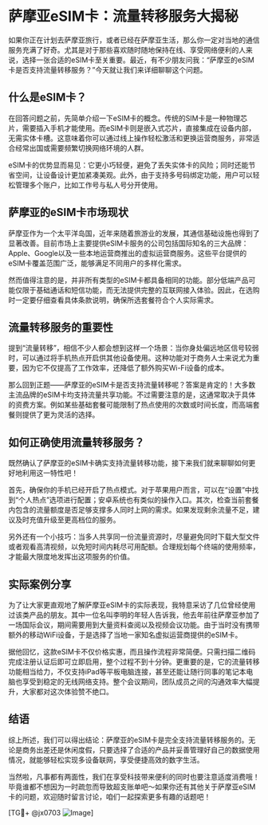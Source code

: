 # 萨摩亚eSIM卡：流量转移服务大揭秘

如果你正在计划去萨摩亚旅行，或者已经在萨摩亚生活，那么你一定对当地的通信服务充满了好奇。尤其是对于那些喜欢随时随地保持在线、享受网络便利的人来说，选择一张合适的eSIM卡至关重要。最近，有不少朋友问我：“萨摩亚的eSIM卡是否支持流量转移服务？”今天就让我们来详细聊聊这个问题。

## 什么是eSIM卡？

在回答问题之前，先简单介绍一下eSIM卡的概念。传统的SIM卡是一种物理芯片，需要插入手机才能使用。而eSIM卡则是嵌入式芯片，直接集成在设备内部，无需实体卡槽。这意味着你可以通过线上操作轻松激活和更换运营商服务，非常适合经常出国或需要频繁切换网络环境的人群。

eSIM卡的优势显而易见：它更小巧轻便，避免了丢失实体卡的风险；同时还能节省空间，让设备设计更加紧凑美观。此外，由于支持多号码绑定功能，用户可以轻松管理多个账户，比如工作号与私人号分开使用。

## 萨摩亚的eSIM卡市场现状

萨摩亚作为一个太平洋岛国，近年来随着旅游业的发展，其通信基础设施也得到了显著改善。目前市场上主要提供eSIM卡服务的公司包括国际知名的三大品牌：Apple、Google以及一些本地运营商推出的虚拟运营商服务。这些平台提供的eSIM卡覆盖范围广泛，能够满足不同用户的多样化需求。

然而值得注意的是，并非所有类型的eSIM卡都具备相同的功能。部分低端产品可能仅限于基础通话和短信功能，而无法提供完整的互联网接入体验。因此，在选购时一定要仔细查看具体条款说明，确保所选套餐符合个人实际需求。

## 流量转移服务的重要性

提到“流量转移”，相信不少人都会想到这样一个场景：当你身处偏远地区信号较弱时，可以通过将手机热点开启供其他设备使用。这种功能对于商务人士来说尤为重要，因为它不仅提高了工作效率，还降低了额外购买Wi-Fi设备的成本。

那么回到正题——萨摩亚的eSIM卡是否支持流量转移呢？答案是肯定的！大多数主流品牌的eSIM卡均支持流量共享功能。不过需要注意的是，这通常取决于具体的资费方案。例如某些基础套餐可能限制了热点使用的次数或时间长度，而高端套餐则提供了更为灵活的选择。

## 如何正确使用流量转移服务？

既然确认了萨摩亚的eSIM卡确实支持流量转移功能，接下来我们就来聊聊如何更好地利用这一特性吧！

首先，确保你的手机已经开启了热点模式。对于苹果用户而言，可以在“设置”中找到“个人热点”选项进行配置；安卓系统也有类似的操作入口。其次，检查当前套餐内包含的流量额度是否足够支撑多人同时上网的需求。如果发现剩余流量不足，建议及时充值升级至更高档位的服务。

另外还有一个小技巧：当多人共享同一份流量资源时，尽量避免同时下载大型文件或者观看高清视频，以免短时间内耗尽可用配额。合理规划每个终端的使用频率，才能最大限度地发挥出这项服务的价值。

## 实际案例分享

为了让大家更直观地了解萨摩亚eSIM卡的实际表现，我特意采访了几位曾经使用过该类产品的朋友。其中一位名叫李明的年轻人告诉我，他去年前往萨摩亚参加了一场国际会议，期间需要用到大量资料查阅以及视频会议功能。由于当时没有携带额外的移动WiFi设备，于是选择了当地一家知名虚拟运营商提供的eSIM卡。

据他回忆，这款eSIM卡不仅价格实惠，而且操作流程非常简便。只需扫描二维码完成注册认证后即可立即启用，整个过程不到十分钟。更重要的是，它的流量转移功能相当给力，不仅支持iPad等平板电脑连接，甚至还能让随行同事的笔记本电脑也享受到稳定的无线网络支持。整个会议期间，团队成员之间的沟通效率大幅提升，大家都对这次体验赞不绝口。

## 结语

综上所述，我们可以得出结论：萨摩亚的eSIM卡是完全支持流量转移服务的。无论是商务出差还是休闲度假，只要选择了合适的产品并妥善管理好自己的数据使用情况，就能够轻松实现多设备联网，享受便捷高效的数字生活。

当然啦，凡事都有两面性，我们在享受科技带来便利的同时也要注意适度消费哦！毕竟谁都不想因为一时疏忽而导致超支账单吧～如果你还有其他关于萨摩亚eSIM卡的问题，欢迎随时留言讨论，咱们一起探索更多有趣的话题吧！

[TG💪+ @jx0703 ![Image](https://github.com/user-attachments/assets/dbca1d08-cadb-493c-b0ec-ad6f7a83f270)]